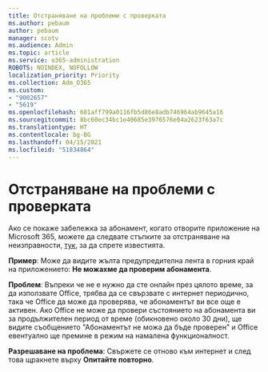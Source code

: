 ```yaml
---
title: Отстраняване на проблеми с проверката
ms.author: pebaum
author: pebaum
manager: scotv
ms.audience: Admin
ms.topic: article
ms.service: o365-administration
ROBOTS: NOINDEX, NOFOLLOW
localization_priority: Priority
ms.collection: Adm_O365
ms.custom:
- "9002657"
- "5619"
ms.openlocfilehash: 601aff799a0116fb5d86e8adb746964ab9645a16
ms.sourcegitcommit: 8bc60ec34bc1e40685e3976576e04a2623f63a7c
ms.translationtype: HT
ms.contentlocale: bg-BG
ms.lasthandoff: 04/15/2021
ms.locfileid: "51834864"
---
```

# <a name="troubleshoot-verification-issues"></a>Отстраняване на проблеми с проверката

Ако се покаже забележка за абонамент, когато отворите приложение на Microsoft 365, можете да следвате стъпките за отстраняване на неизправности, [тук](https://support.office.com/article/a-subscription-notice-appears-when-i-open-a-microsoft-365-application-4cabe32c-f594-4c0e-9191-3d3ade10cceb), за да спрете известията.

**Пример**: Може да видите жълта предупредителна лента в горния край на приложението: **Не можахме да проверим абонамента**.

**Проблем**: Въпреки че не е нужно да сте онлайн през цялото време, за да използвате Office, трябва да се свързвате с интернет периодично, така че Office да може да проверява, че абонаментът ви все още е активен. Ако Office не може да провери състоянието на абонамента ви за продължителен период от време (обикновено около 30 дни), ще видите съобщението "Абонаментът не можа да бъде проверен" и Office евентуално ще премине в режим на намалена функционалност.

**Разрешаване на проблема**: Свържете се отново към интернет и след това щракнете върху **Опитайте повторно**.
